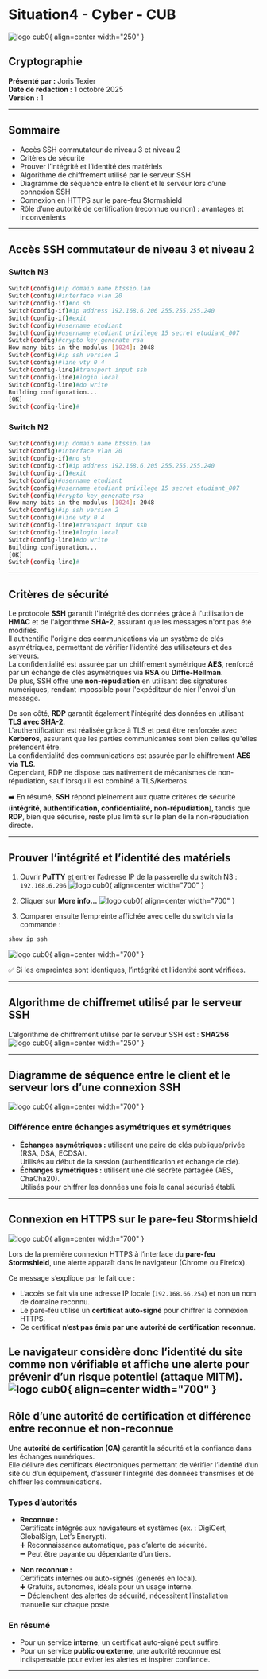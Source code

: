 # Situation4 - Cyber - CUB
![logo cub0](../../media/89.png){ align=center width="250" }
## Cryptographie  

**Présenté par :** Joris Texier  
**Date de rédaction :** 1 octobre 2025  
**Version :** 1  

---

## Sommaire

- Accès SSH commutateur de niveau 3 et niveau 2  
- Critères de sécurité  
- Prouver l’intégrité et l’identité des matériels  
- Algorithme de chiffrement utilisé par le serveur SSH  
- Diagramme de séquence entre le client et le serveur lors d’une connexion SSH  
- Connexion en HTTPS sur le pare-feu Stormshield  
- Rôle d’une autorité de certification (reconnue ou non) : avantages et inconvénients  

---

## Accès SSH commutateur de niveau 3 et niveau 2

### Switch N3

```bash
Switch(config)#ip domain name btssio.lan
Switch(config)#interface vlan 20
Switch(config-if)#no sh
Switch(config-if)#ip address 192.168.6.206 255.255.255.240
Switch(config-if)#exit
Switch(config)#username etudiant
Switch(config)#username etudiant privilege 15 secret etudiant_007
Switch(config)#crypto key generate rsa
How many bits in the modulus [1024]: 2048
Switch(config)#ip ssh version 2
Switch(config)#line vty 0 4
Switch(config-line)#transport input ssh
Switch(config-line)#login local
Switch(config-line)#do write
Building configuration...
[OK]
Switch(config-line)#
```

### Switch N2

```bash
Switch(config)#ip domain name btssio.lan
Switch(config)#interface vlan 20
Switch(config-if)#no sh
Switch(config-if)#ip address 192.168.6.205 255.255.255.240
Switch(config-if)#exit
Switch(config)#username etudiant
Switch(config)#username etudiant privilege 15 secret etudiant_007
Switch(config)#crypto key generate rsa
How many bits in the modulus [1024]: 2048
Switch(config)#ip ssh version 2
Switch(config)#line vty 0 4
Switch(config-line)#transport input ssh
Switch(config-line)#login local
Switch(config-line)#do write
Building configuration...
[OK]
Switch(config-line)#
```

---

## Critères de sécurité

Le protocole **SSH** garantit l'intégrité des données grâce à l'utilisation de **HMAC** et de l'algorithme **SHA-2**, assurant que les messages n'ont pas été modifiés.  
Il authentifie l'origine des communications via un système de clés asymétriques, permettant de vérifier l'identité des utilisateurs et des serveurs.  
La confidentialité est assurée par un chiffrement symétrique **AES**, renforcé par un échange de clés asymétriques via **RSA** ou **Diffie-Hellman**.  
De plus, SSH offre une **non-répudiation** en utilisant des signatures numériques, rendant impossible pour l'expéditeur de nier l'envoi d'un message.  

De son côté, **RDP** garantit également l'intégrité des données en utilisant **TLS avec SHA-2**.  
L'authentification est réalisée grâce à TLS et peut être renforcée avec **Kerberos**, assurant que les parties communicantes sont bien celles qu'elles prétendent être.  
La confidentialité des communications est assurée par le chiffrement **AES via TLS**.  
Cependant, RDP ne dispose pas nativement de mécanismes de non-répudiation, sauf lorsqu'il est combiné à TLS/Kerberos.

➡️ En résumé, **SSH** répond pleinement aux quatre critères de sécurité (**intégrité, authentification, confidentialité, non-répudiation**), tandis que **RDP**, bien que sécurisé, reste plus limité sur le plan de la non-répudiation directe.

---

## Prouver l’intégrité et l’identité des matériels

1. Ouvrir **PuTTY** et entrer l’adresse IP de la passerelle du switch N3 : `192.168.6.206`
![logo cub0](../../media/90.png){ align=center width="700" }

2. Cliquer sur **More info...**
![logo cub0](../../media/91.png){ align=center width="700" }

3. Comparer ensuite l’empreinte affichée avec celle du switch via la commande :
```bash
show ip ssh
```
![logo cub0](../../media/92.png){ align=center width="700" }

✅ Si les empreintes sont identiques, l’intégrité et l’identité sont vérifiées.

---

## Algorithme de chiffremet utilisé par le serveur SSH

L’algorithme de chiffrement utilisé par le serveur SSH est : **SHA256**
![logo cub0](../../media/93.png){ align=center width="250" }

---

## Diagramme de séquence entre le client et le serveur lors d’une connexion SSH
![logo cub0](../../media/94.png){ align=center width="700" }

### Différence entre échanges asymétriques et symétriques
- **Échanges asymétriques :** utilisent une paire de clés publique/privée (RSA, DSA, ECDSA).  
  Utilisés au début de la session (authentification et échange de clé).  
- **Échanges symétriques :** utilisent une clé secrète partagée (AES, ChaCha20).  
  Utilisés pour chiffrer les données une fois le canal sécurisé établi.  

---

## Connexion en HTTPS sur le pare-feu Stormshield
![logo cub0](../../media/95.png){ align=center width="700" }

Lors de la première connexion HTTPS à l’interface du **pare-feu Stormshield**, une alerte apparaît dans le navigateur (Chrome ou Firefox).

Ce message s’explique par le fait que :

- L’accès se fait via une adresse IP locale (`192.168.66.254`) et non un nom de domaine reconnu.  
- Le pare-feu utilise un **certificat auto-signé** pour chiffrer la connexion HTTPS.  
- Ce certificat **n’est pas émis par une autorité de certification reconnue**.  

Le navigateur considère donc l’identité du site comme non vérifiable et affiche une alerte pour prévenir d’un risque potentiel (attaque MITM).
![logo cub0](../../media/96.png){ align=center width="700" }
---

## Rôle d’une autorité de certification et différence entre reconnue et non-reconnue

Une **autorité de certification (CA)** garantit la sécurité et la confiance dans les échanges numériques.  
Elle délivre des certificats électroniques permettant de vérifier l’identité d’un site ou d’un équipement, d’assurer l’intégrité des données transmises et de chiffrer les communications.

### Types d’autorités

- **Reconnue :**  
  Certificats intégrés aux navigateurs et systèmes (ex. : DigiCert, GlobalSign, Let’s Encrypt).  
  ➕ Reconnaissance automatique, pas d’alerte de sécurité.  
  ➖ Peut être payante ou dépendante d’un tiers.

- **Non reconnue :**  
  Certificats internes ou auto-signés (générés en local).  
  ➕ Gratuits, autonomes, idéals pour un usage interne.  
  ➖ Déclenchent des alertes de sécurité, nécessitent l’installation manuelle sur chaque poste.

### En résumé

- Pour un service **interne**, un certificat auto-signé peut suffire.  
- Pour un service **public ou externe**, une autorité reconnue est indispensable pour éviter les alertes et inspirer confiance.

---

